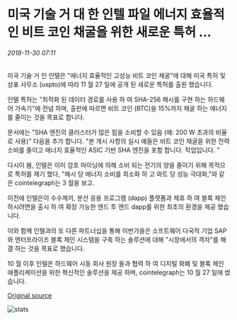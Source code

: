 # 미국 기술 거 대 한 인텔 파일 에너지 효율적인 비트 코인 채굴을 위한 새로운 특허 ...

###### 2018-11-30 07:11

미국 기술 거 인 인텔은 "에너지 효율적인 고성능 비트 코인 채굴"에 대해 미국 특허 및 상표 사무소 (uspto)에 따라 11 월 27 일에 공개 된 새로운 특허를 출원 했습니다.

인텔 특허는 "최적화 된 데이터 경로를 사용 하 여 SHA-256 해시를 구현 하는 하드웨어 가속기"에 전념 하며, 출판에 따르면 비트 코인 (BTC)을 15%까지 채굴 하는 에너지를 줄이는 것을 목표로 합니다.

문서에는 "SHA 엔진의 클러스터가 많은 힘을 소비할 수 있음 (예: 200 W 초과의 비율로 사용)" 다음을 추가 합니다. "본 개시 사항의 실시 예들은 비트 코인 채굴을 위한 전력 소비를 줄이고 에너지 효율적인 ASIC 기반 SHA 엔진을 포함 합니다. 작업입니다. "

다시이 봄, 인텔은 이미 암호 마이닝에 의해 소비 되는 전기의 양을 줄이기 위해 목적으로 특허를 제기 했다, "해시 당 에너지 소비를 최소화 하 고 와트 당 성능 극대화,"와 같은 cointelegraph는 3 월을 보고.

이전에 인텔은이 수수께끼, 분산 응용 프로그램 (dapp) 플랫폼과 제휴 하 여 블록 체인 하시려면을 출시 하 여 확장 가능한 엔드 투 엔드 dapp를 위한 최초의 환경을 제공 했습니다.

이와 함께 인텔과의 또 다른 파트너십을 통해 이번가을은 소프트웨어 다국적 기업 SAP와 엔터프라이즈 블록 체인 시스템을 구축 하는 솔루션에 대해 "시장에서의 격차"를 해결 하는 것을 목표로 했습니다.

10 월 이후 인텔은 하드웨어 시동 회사 원장 들과 협력 하 여 디지털 화폐 및 블록 체인 애플리케이션을 위한 혁신적인 솔루션을 제공 하며, cointelegraph는 10 월 27 일에 썼습니다.

[Original source](https://cointelegraph.com/news/american-tech-giant-intel-files-new-patent-for-energy-efficient-bitcoin-mining)

![stats](https://c.statcounter.com/11760860/0/a89fa40b/1/ "stats")